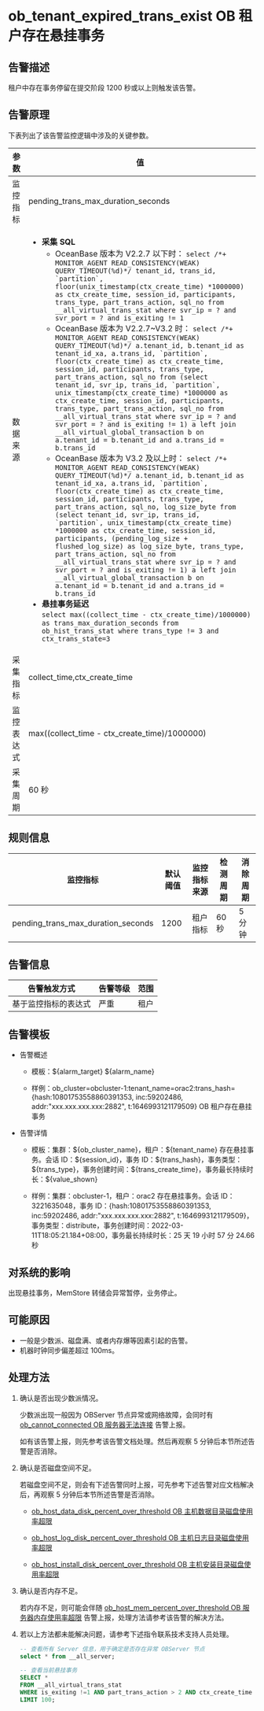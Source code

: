# ob_tenant_expired_trans_exist OB 租户存在悬挂事务

## 告警描述

租户中存在事务停留在提交阶段 1200 秒或以上则触发该告警。

## 告警原理

下表列出了该告警监控逻辑中涉及的关键参数。

|  参数   | 值 |
|-------|------|
| 监控指标  | pending_trans_max_duration_seconds |
| 数据来源  | <ul><li>**采集 SQL**<ul><li> OceanBase 版本为 V2.2.7 以下时： ```select /*+ MONITOR_AGENT READ_CONSISTENCY(WEAK) QUERY_TIMEOUT(%d)*/ tenant_id, trans_id, `partition`, floor(unix_timestamp(ctx_create_time) *1000000) as ctx_create_time, session_id, participants, trans_type, part_trans_action, sql_no from __all_virtual_trans_stat where svr_ip = ? and svr_port = ? and is_exiting != 1 ```</li><li> OceanBase 版本为 V2.2.7\~V3.2 时： ```select /*+ MONITOR_AGENT READ_CONSISTENCY(WEAK) QUERY_TIMEOUT(%d)*/ a.tenant_id, b.tenant_id as tenant_id_xa, a.trans_id, `partition`, floor(ctx_create_time) as ctx_create_time, session_id, participants, trans_type, part_trans_action, sql_no from (select tenant_id, svr_ip, trans_id, `partition`, unix_timestamp(ctx_create_time) *1000000 as ctx_create_time, session_id, participants, trans_type, part_trans_action, sql_no from __all_virtual_trans_stat where svr_ip = ? and svr_port = ? and is_exiting != 1) a left join __all_virtual_global_transaction b on a.tenant_id = b.tenant_id and a.trans_id = b.trans_id ```</li><li> OceanBase 版本为 V3.2 及以上时： ```select /*+ MONITOR_AGENT READ_CONSISTENCY(WEAK) QUERY_TIMEOUT(%d)*/ a.tenant_id, b.tenant_id as tenant_id_xa, a.trans_id, `partition`, floor(ctx_create_time) as ctx_create_time, session_id, participants, trans_type, part_trans_action, sql_no, log_size_byte from (select tenant_id, svr_ip, trans_id, `partition`, unix_timestamp(ctx_create_time) *1000000 as ctx_create_time, session_id, participants, (pending_log_size + flushed_log_size) as log_size_byte, trans_type, part_trans_action, sql_no from __all_virtual_trans_stat where svr_ip = ? and svr_port = ? and is_exiting != 1) a left join __all_virtual_global_transaction b on a.tenant_id = b.tenant_id and a.trans_id = b.trans_id ```</li></ul></li><li> **悬挂事务延迟**</br> `select max((collect_time - ctx_create_time)/1000000) as trans_max_duration_seconds from ob_hist_trans_stat where trans_type != 3 and ctx_trans_state=3` </li> </ul>  |
| 采集指标  | collect_time,ctx_create_time |
| 监控表达式 | max((collect_time - ctx_create_time)/1000000)|
| 采集周期  | 60 秒 |

## 规则信息

|                监控指标                | 默认阈值 | 监控指标来源 | 检测周期 | 消除周期 |
|------------------------------------|------|--------|------|------|
| pending_trans_max_duration_seconds | 1200 | 租户指标   | 60 秒 | 5 分钟 |

## 告警信息

|   告警触发方式   | 告警等级 | 范围 |
|------------|------|----|
| 基于监控指标的表达式 | 严重   | 租户 |

## 告警模板

* 告警概述

  * 模板：\${alarm_target} ${alarm_name}

  * 样例：ob_cluster=obcluster-1:tenant_name=orac2:trans_hash={hash:10801753558860391353, inc:59202486, addr:"xxx.xxx.xxx.xxx:2882", t:1646993121179509} OB 租户存在悬挂事务

* 告警详情

  * 模板：集群：\${ob_cluster_name}，租户：\${tenant_name} 存在悬挂事务。会话 ID：\${session_id}，事务 ID：\${trans_hash}，事务类型：\${trans_type}，事务创建时间：\${trans_create_time}，事务最长持续时长：${value_shown}

  * 样例：集群：obcluster-1，租户：orac2 存在悬挂事务。会话 ID：3221635048，事务 ID：{hash:10801753558860391353, inc:59202486, addr:"xxx.xxx.xxx.xxx:2882", t:1646993121179509}，事务类型：distribute，事务创建时间：2022-03-11T18:05:21.184+08:00，事务最长持续时长：25 天 19 小时 57 分 24.66 秒

## 对系统的影响

出现悬挂事务，MemStore 转储会异常暂停，业务停止。

## 可能原因

* 一般是少数派、磁盘满、或者内存爆等因素引起的告警。
* 机器时钟同步偏差超过 100ms。

## 处理方法

1. 确认是否出现少数派情况。

   少数派出现一般因为 OBServer 节点异常或网络故障，会同时有 [ob_cannot_connected OB 服务器无法连接](../200.ob-alert/100.ob_cannot_connected.md) 告警上报。

   如有该告警上报，则先参考该告警文档处理。然后再观察 5 分钟后本节所述告警是否消除。

2. 确认是否磁盘空间不足。

   若磁盘空间不足，则会有下述告警同时上报，可先参考下述告警对应文档解决后，再观察 5 分钟后本节所述告警是否消除。
   * [ob_host_data_disk_percent_over_threshold OB 主机数据目录磁盘使用率超限](../200.ob-alert/3500.ob_host_data_disk_percent_over_threshold.md)

   * [ob_host_log_disk_percent_over_threshold OB 主机日志目录磁盘使用率超限](../200.ob-alert/3600.ob_host_log_disk_percent_over_threshold.md)

   * [ob_host_install_disk_percent_over_threshold OB 主机安装目录磁盘使用率超限](../200.ob-alert/3700.ob_host_install_disk_percent_over_threshold.md)

3. 确认是否内存不足。

   若内存不足，则可能会伴随 [ob_host_mem_percent_over_threshold OB 服务器内存使用率超限](../300.application-alert/300.ob_host_mem_percent_over_threshold.md) 告警上报，处理方法请参考该告警的解决方法。

4. 若以上方法都未能解决问题，请参考下述指令联系技术支持人员处理。

   ```sql
   -- 查看所有 Server 信息，用于确定是否存在异常 OBServer 节点
   select * from __all_server;
   
   -- 查看当前悬挂事务
   SELECT *
   FROM __all_virtual_trans_stat
   WHERE is_exiting !=1 AND part_trans_action > 2 AND ctx_create_time < DATE_SUB(NOW(), INTERVAL 500 SECOND)
   LIMIT 100;
   ```
